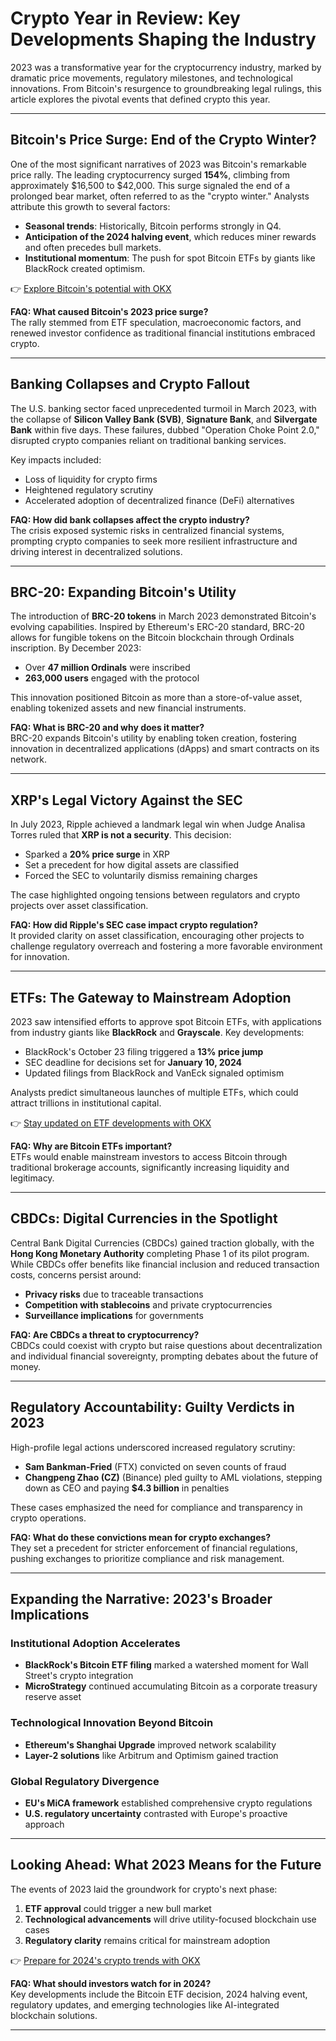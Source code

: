 # Crypto Year in Review: Key Developments Shaping the Industry  

2023 was a transformative year for the cryptocurrency industry, marked by dramatic price movements, regulatory milestones, and technological innovations. From Bitcoin's resurgence to groundbreaking legal rulings, this article explores the pivotal events that defined crypto this year.  

---

## Bitcoin's Price Surge: End of the Crypto Winter?  

One of the most significant narratives of 2023 was Bitcoin's remarkable price rally. The leading cryptocurrency surged **154%**, climbing from approximately $16,500 to $42,000. This surge signaled the end of a prolonged bear market, often referred to as the "crypto winter." Analysts attribute this growth to several factors:  
- **Seasonal trends**: Historically, Bitcoin performs strongly in Q4.  
- **Anticipation of the 2024 halving event**, which reduces miner rewards and often precedes bull markets.  
- **Institutional momentum**: The push for spot Bitcoin ETFs by giants like BlackRock created optimism.  

👉 [Explore Bitcoin's potential with OKX](https://bit.ly/okx-bonus)  

**FAQ: What caused Bitcoin's 2023 price surge?**  
The rally stemmed from ETF speculation, macroeconomic factors, and renewed investor confidence as traditional financial institutions embraced crypto.  

---

## Banking Collapses and Crypto Fallout  

The U.S. banking sector faced unprecedented turmoil in March 2023, with the collapse of **Silicon Valley Bank (SVB)**, **Signature Bank**, and **Silvergate Bank** within five days. These failures, dubbed "Operation Choke Point 2.0," disrupted crypto companies reliant on traditional banking services.  

Key impacts included:  
- Loss of liquidity for crypto firms  
- Heightened regulatory scrutiny  
- Accelerated adoption of decentralized finance (DeFi) alternatives  

**FAQ: How did bank collapses affect the crypto industry?**  
The crisis exposed systemic risks in centralized financial systems, prompting crypto companies to seek more resilient infrastructure and driving interest in decentralized solutions.  

---

## BRC-20: Expanding Bitcoin's Utility  

The introduction of **BRC-20 tokens** in March 2023 demonstrated Bitcoin's evolving capabilities. Inspired by Ethereum's ERC-20 standard, BRC-20 allows for fungible tokens on the Bitcoin blockchain through Ordinals inscription. By December 2023:  
- Over **47 million Ordinals** were inscribed  
- **263,000 users** engaged with the protocol  

This innovation positioned Bitcoin as more than a store-of-value asset, enabling tokenized assets and new financial instruments.  

**FAQ: What is BRC-20 and why does it matter?**  
BRC-20 expands Bitcoin's utility by enabling token creation, fostering innovation in decentralized applications (dApps) and smart contracts on its network.  

---

## XRP's Legal Victory Against the SEC  

In July 2023, Ripple achieved a landmark legal win when Judge Analisa Torres ruled that **XRP is not a security**. This decision:  
- Sparked a **20% price surge** in XRP  
- Set a precedent for how digital assets are classified  
- Forced the SEC to voluntarily dismiss remaining charges  

The case highlighted ongoing tensions between regulators and crypto projects over asset classification.  

**FAQ: How did Ripple's SEC case impact crypto regulation?**  
It provided clarity on asset classification, encouraging other projects to challenge regulatory overreach and fostering a more favorable environment for innovation.  

---

## ETFs: The Gateway to Mainstream Adoption  

2023 saw intensified efforts to approve spot Bitcoin ETFs, with applications from industry giants like **BlackRock** and **Grayscale**. Key developments:  
- BlackRock's October 23 filing triggered a **13% price jump**  
- SEC deadline for decisions set for **January 10, 2024**  
- Updated filings from BlackRock and VanEck signaled optimism  

Analysts predict simultaneous launches of multiple ETFs, which could attract trillions in institutional capital.  

👉 [Stay updated on ETF developments with OKX](https://bit.ly/okx-bonus)  

**FAQ: Why are Bitcoin ETFs important?**  
ETFs would enable mainstream investors to access Bitcoin through traditional brokerage accounts, significantly increasing liquidity and legitimacy.  

---

## CBDCs: Digital Currencies in the Spotlight  

Central Bank Digital Currencies (CBDCs) gained traction globally, with the **Hong Kong Monetary Authority** completing Phase 1 of its pilot program. While CBDCs offer benefits like financial inclusion and reduced transaction costs, concerns persist around:  
- **Privacy risks** due to traceable transactions  
- **Competition with stablecoins** and private cryptocurrencies  
- **Surveillance implications** for governments  

**FAQ: Are CBDCs a threat to cryptocurrency?**  
CBDCs could coexist with crypto but raise questions about decentralization and individual financial sovereignty, prompting debates about the future of money.  

---

## Regulatory Accountability: Guilty Verdicts in 2023  

High-profile legal actions underscored increased regulatory scrutiny:  
- **Sam Bankman-Fried** (FTX) convicted on seven counts of fraud  
- **Changpeng Zhao (CZ)** (Binance) pled guilty to AML violations, stepping down as CEO and paying **$4.3 billion** in penalties  

These cases emphasized the need for compliance and transparency in crypto operations.  

**FAQ: What do these convictions mean for crypto exchanges?**  
They set a precedent for stricter enforcement of financial regulations, pushing exchanges to prioritize compliance and risk management.  

---

## Expanding the Narrative: 2023's Broader Implications  

### Institutional Adoption Accelerates  
- **BlackRock's Bitcoin ETF filing** marked a watershed moment for Wall Street's crypto integration  
- **MicroStrategy** continued accumulating Bitcoin as a corporate treasury reserve asset  

### Technological Innovation Beyond Bitcoin  
- **Ethereum's Shanghai Upgrade** improved network scalability  
- **Layer-2 solutions** like Arbitrum and Optimism gained traction  

### Global Regulatory Divergence  
- **EU's MiCA framework** established comprehensive crypto regulations  
- **U.S. regulatory uncertainty** contrasted with Europe's proactive approach  

---

## Looking Ahead: What 2023 Means for the Future  

The events of 2023 laid the groundwork for crypto's next phase:  
1. **ETF approval** could trigger a new bull market  
2. **Technological advancements** will drive utility-focused blockchain use cases  
3. **Regulatory clarity** remains critical for mainstream adoption  

👉 [Prepare for 2024's crypto trends with OKX](https://bit.ly/okx-bonus)  

**FAQ: What should investors watch for in 2024?**  
Key developments include the Bitcoin ETF decision, 2024 halving event, regulatory updates, and emerging technologies like AI-integrated blockchain solutions.  

--- 
